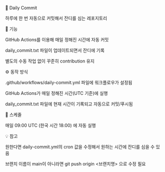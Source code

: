 🌱 Daily Commit

하루에 한 번 자동으로 커밋해서 잔디를 심는 레포지토리

🚀 기능

GitHub Actions를 이용해 매일 정해진 시간에 자동 커밋

daily_commit.txt 파일이 업데이트되면서 잔디에 기록

별도의 수동 작업 없이 꾸준히 contribution 유지

⚙️ 동작 방식

.github/workflows/daily-commit.yml 파일에 워크플로우가 설정됨

GitHub Actions가 매일 정해진 시간(UTC 기준)에 실행

daily_commit.txt 파일에 현재 시간이 기록되고 자동으로 커밋/푸시됨

📅 스케줄

매일 09:00 UTC (한국 시간 18:00) 에 자동 실행

💡 참고

원한다면 daily-commit.yml의 cron 값을 수정해서 원하는 시간에 잔디를 심을 수 있음

브랜치 이름이 main이 아니라면 git push origin <브랜치명> 으로 수정 필요

